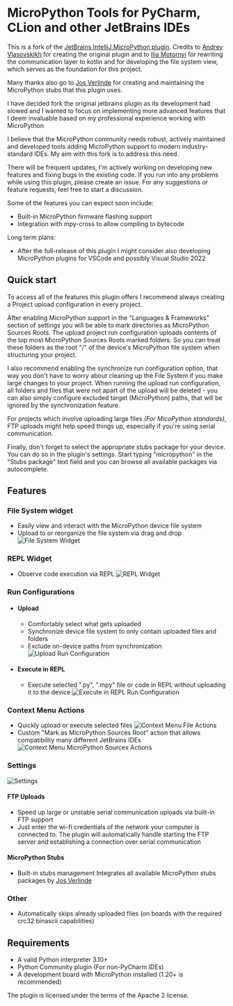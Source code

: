 # MicroPython Tools for PyCharm, CLion and other JetBrains IDEs

This is a fork of the [JetBrains IntelliJ MicroPython plugin](https://github.com/JetBrains/intellij-micropython).
Credits to [Andrey Vlasovskikh](https://github.com/vlasovskikh) for creating the original plugin and
to [Ilia Motornyi](https://github.com/elmot) for rewriting the communication layer to kotlin and for developing the file
system view, which serves as the foundation for this project.

Many thanks also go to [Jos Verlinde](https://github.com/Josverl/micropython-stubs) for creating and maintaining the
MicroPython stubs
that this plugin uses.

I have decided fork the original jetbrains plugin as its development had slowed and I wanted to focus on implementing
more advanced features that I deem invaluable based on my professional experience working with MicroPython

I believe that the MicroPython community needs robust, actively maintained and developed tools adding MicroPython
support to modern industry-standard IDEs. My aim with this fork is to address this need.

There will be frequent updates, I'm actively working on developing new features and fixing bugs in the existing
code. If you run into any problems while using this plugin, please create an issue. For any suggestions or feature
requests, feel free to start a discussion.

Some of the features you can expect soon include:

- Built-in MicroPython firmware flashing support
- Integration with mpy-cross to allow compiling to bytecode

Long term plans:

- After the full-release of this plugin I might consider also developing MicroPython plugins for VSCode
  and possibly Visual Studio 2022

## Quick start

To access all of the features this plugin offers I recommend always creating a Project upload configuration in every
project.

After enabling MicroPython support in the "Languages & Frameworks" section of settings you will be able to mark
directories as MicroPython Sources Roots. The upload project run configuration uploads contents of the top most
MicroPython Sources Roots marked folders. So you can treat these folders as the root "/" of the device's MicroPython
file system when structuring your project.

I also recommend enabling the synchronize run configuration option, that way you don't have to worry about cleaning up
the File System
if you make large changes to your project. When running the upload run configuration, all folders and files that were
not apart of the
upload will be deleted - you can also simply configure excluded target (MicroPython) paths, that will be
ignored by the synchronization feature.

For projects which involve uploading large files *(For MicoPython standards)*, FTP uploads might help speed things up,
especially if you're using serial communication.

Finally, don't forget to select the appropriate stubs package for your device. You can do so in the plugin's settings.
Start typing "micropython" in the "Stubs package" text field and you can browse all available packages via autocomplete.

## Features

### File System widget

- Easily view and interact with the MicroPython device file system
- Upload to or reorganize the file system via drag and drop
  ![File System Widget](media/file_system.png)

### REPL Widget

- Observe code execution via REPL
  ![REPL Widget](media/repl.png)

### Run Configurations

- #### Upload
    - Comfortably select what gets uploaded
    - Synchronize device file system to only contain uploaded files and folders
    - Exclude on-device paths from synchronization
      ![Upload Run Configuration](media/run_configuration_upload.png)
- #### Execute in REPL
    - Execute selected ".py", ".mpy" file or code in REPL without uploading it to the device
      ![Execute in REPL Run Configuration](media/run_configuration_execute.png)

### Context Menu Actions

- Quickly upload or execute selected files
  ![Context Menu File Actions](media/file_actions.png)
- Custom "Mark as MicroPython Sources Root" action that allows compatibility many different JetBrains IDEs
  ![Context Menu MicroPython Sources Actions](media/micropython_sources.png)

### Settings

![Settings](media/settings.png)

#### FTP Uploads

- Speed up large or unstable serial communication uploads via built-in FTP support
- Just enter the wi-fi credentials of the network your computer is connected to. The plugin will automatically handle
  starting the FTP server and establishing a connection over serial communication

#### MicroPython Stubs

- Built-in stubs management Integrates all available MicroPython stubs packages
  by [Jos Verlinde](https://github.com/Josverl/micropython-stubs)

### Other

- Automatically skips already uploaded files (on boards with the required crc32 binascii capabilities)

## Requirements

* A valid Python interpreter 3.10+
* Python Community plugin (For non-PyCharm IDEs)
* A development board with MicroPython installed (1.20+ is recommended)

The plugin is licensed under the terms of the Apache 2 license.
